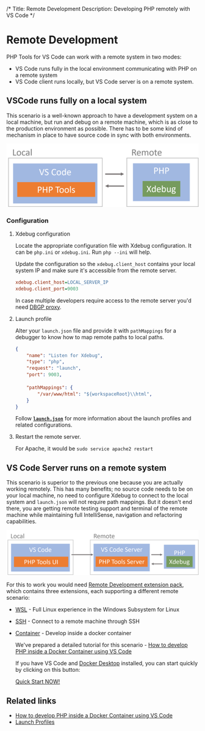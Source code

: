 /*
Title: Remote Development
Description: Developing PHP remotely with VS Code
*/

# Remote Development

PHP Tools for VS Code can work with a remote system in two modes:

 - VS Code runs fully in the local environment communicating with PHP on a remote system
 - VS Code client runs locally, but VS Code server is on a remote system.

## VSCode runs fully on a local system

This scenario is a well-known approach to have a development system on a local machine, but run and debug on a remote machine, which is as close to the production environment as possible. There has to be some kind of mechanism in place to have source code in sync with both environments.

![Schema remote legacy](imgs/schema-legacy-remote.png)

### Configuration

1. Xdebug configuration

   Locate the appropriate configuration file with Xdebug configuration. It can be `php.ini` or `xdebug.ini`. Run `php --ini` will help.

   Update the configuration so the `xdebug.client_host` contains your local system IP and make sure it's accessible from the remote server.

   ```ini
   xdebug.client_host=LOCAL_SERVER_IP
   xdebug.client_port=9003
   ```

   In case multiple developers require access to the remote server you'd need [DBGP proxy](dbgp-proxy).

2. Launch profile

   Alter your `launch.json` file and provide it with `pathMappings` for a debugger to know how to map remote paths to local paths. 

    ```json
    {
        "name": "Listen for Xdebug",
        "type": "php",
        "request": "launch",
        "port": 9003,

        "pathMappings": {
            "/var/www/html": "${workspaceRoot}\\html",
        }
    }
    ```

    Follow [**`launch.json`**](debug/launch-json) for more information about the launch profiles and related configurations.

3. Restart the remote server. 

    For Apache, it would be `sudo service apache2 restart`

## VS Code Server runs on a remote system

This scenario is superior to the previous one because you are actually working remotely. This has many benefits; no source code needs to be on your local machine, no need to configure Xdebug to connect to the local system and `launch.json` will not require path mappings. But it doesn't end there, you are getting remote testing support and terminal of the remote machine while maintaining full IntelliSense, navigation and refactoring capabilities.

![Schema remote legacy](imgs/schema-remote.png)

For this to work you would need [Remote Development extension pack](https://aka.ms/vscode-remote/download/extension), which contains three extensions, each supporting a different remote scenario:

- [WSL](https://aka.ms/vscode-remote/download/wsl) - Full Linux experience in the Windows Subsystem for Linux
- [SSH](https://aka.ms/vscode-remote/download/ssh) - Connect to a remote machine through SSH
- [Container](https://aka.ms/vscode-remote/download/containers) - Develop inside a docker container
   
   We've prepared a detailed tutorial for this scenario - [How to develop PHP inside a Docker Container using VS Code](https://blog.devsense.com/2022/develop-php-in-docker)

   If you have VS Code and [Docker Desktop](https://www.docker.com/products/docker-desktop/) installed, you can start quickly by clicking on this button:
    <div>
    <a class="btn btn-primary" href="vscode://ms-vscode-remote.remote-containers/cloneInVolume?url=https://github.com/DEVSENSE/vscode-remote-sample-php">Quick Start NOW!</a>
    </div>

## Related links

- [How to develop PHP inside a Docker Container using VS Code](https://blog.devsense.com/2022/develop-php-in-docker)
- [Launch Profiles](debug/launch-json)
